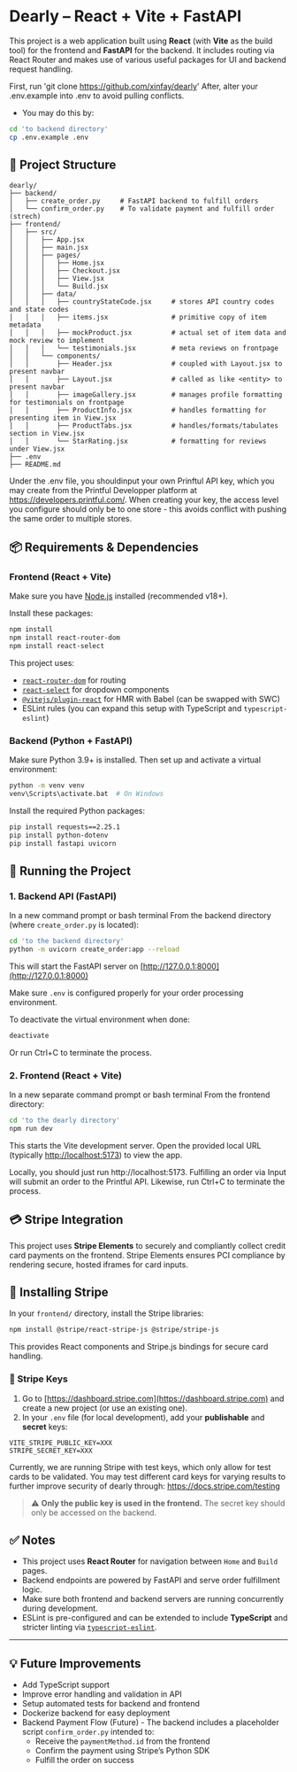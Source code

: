 # Dearly – React + Vite + FastAPI
This project is a web application built using **React** (with **Vite** as the build tool) for the frontend and **FastAPI** for the backend. It includes routing via React Router and makes use of various useful packages for UI and backend request handling.

First, run 'git clone https://github.com/xinfay/dearly'
After, alter your .env.example into .env to avoid pulling conflicts.
- You may do this by:
```bash
cd 'to backend directory'
cp .env.example .env
```

## 🔧 Project Structure

```
dearly/
├── backend/
│   ├── create_order.py     # FastAPI backend to fulfill orders
│   └── confirm_order.py    # To validate payment and fulfill order (strech)
├── frontend/
│   ├── src/
│   │   ├── App.jsx
│   │   ├── main.jsx
│   │   ├── pages/
│   │   │   ├── Home.jsx
│   │   │   ├── Checkout.jsx
│   │   │   ├── View.jsx
│   │   │   └── Build.jsx
│   │   ├── data/
│   │   │   ├── countryStateCode.jsx     # stores API country codes and state codes
│   │   │   ├── items.jsx                # primitive copy of item metadata
│   │   │   ├── mockProduct.jsx          # actual set of item data and mock review to implement
│   │   │   └── testimonials.jsx         # meta reviews on frontpage
│   │   └── components/
│   │       ├── Header.jsx               # coupled with Layout.jsx to present navbar
│   │       ├── Layout.jsx               # called as like <entity> to present navbar
│   │       ├── imageGallery.jsx         # manages profile formatting for testimonials on frontpage
│   │       ├── ProductInfo.jsx          # handles formatting for presenting item in View.jsx
│   │       ├── ProductTabs.jsx          # handles/formats/tabulates section in View.jsx
│   │       └── StarRating.jsx           # formatting for reviews under View.jsx
├── .env
├── README.md
```

Under the .env file, you shouldinput your own Prinftul API key, which you may create from the Printful Developper platform
at https://developers.printful.com/. When creating your key, the access level you configure should only be to one store - this avoids conflict with pushing the same order to multiple stores.


## 📦 Requirements & Dependencies

### Frontend (React + Vite)
Make sure you have [Node.js](https://nodejs.org/) installed (recommended v18+).

Install these packages:
```bash
npm install
npm install react-router-dom
npm install react-select
```

This project uses:
- [`react-router-dom`](https://reactrouter.com/) for routing
- [`react-select`](https://react-select.com/) for dropdown components
- [`@vitejs/plugin-react`](https://github.com/vitejs/vite-plugin-react) for HMR with Babel (can be swapped with SWC)
- ESLint rules (you can expand this setup with TypeScript and `typescript-eslint`)

### Backend (Python + FastAPI)
Make sure Python 3.9+ is installed. Then set up and activate a virtual environment:

```bash
python -m venv venv
venv\Scripts\activate.bat  # On Windows
```

Install the required Python packages:
```bash
pip install requests==2.25.1
pip install python-dotenv
pip install fastapi uvicorn
```


## 🚀 Running the Project

### 1. Backend API (FastAPI)

In a new command prompt or bash terminal
From the backend directory (where `create_order.py` is located):

```bash
cd 'to the backend directory'
python -m uvicorn create_order:app --reload
```

This will start the FastAPI server on [http://127.0.0.1:8000](http://127.0.0.1:8000)

Make sure `.env` is configured properly for your order processing environment.

To deactivate the virtual environment when done:
```bash
deactivate
```
Or run Ctrl+C to terminate the process.


### 2. Frontend (React + Vite)

In a new separate command prompt or bash terminal
From the frontend directory:

```bash
cd 'to the dearly directory'
npm run dev
```

This starts the Vite development server. Open the provided local URL (typically [http://localhost:5173](http://localhost:5173)) to view the app.

Locally, you should just run http://localhost:5173. Fulfilling an order via Input will submit an order to the Printful API.
Likewise, run Ctrl+C to terminate the process.

## 💳 Stripe Integration

This project uses **Stripe Elements** to securely and compliantly collect credit card payments on the frontend. Stripe Elements ensures PCI compliance by rendering secure, hosted iframes for card inputs.

## 🔌 Installing Stripe

In your `frontend/` directory, install the Stripe libraries:

```bash
npm install @stripe/react-stripe-js @stripe/stripe-js
```

This provides React components and Stripe.js bindings for secure card handling.


### 🔑 Stripe Keys

1. Go to [https://dashboard.stripe.com](https://dashboard.stripe.com) and create a new project (or use an existing one).
2. In your `.env` file (for local development), add your **publishable** and **secret** keys:

```
VITE_STRIPE_PUBLIC_KEY=XXX
STRIPE_SECRET_KEY=XXX
```
Currently, we are running Stripe with test keys, which only allow for test cards to be validated. You may test different card keys for varying results to further improve security of dearly through:
https://docs.stripe.com/testing

> ⚠️ **Only the public key is used in the frontend.** The secret key should only be accessed on the backend.


## ✅ Notes

- This project uses **React Router** for navigation between `Home` and `Build` pages.
- Backend endpoints are powered by FastAPI and serve order fulfillment logic.
- Make sure both frontend and backend servers are running concurrently during development.
- ESLint is pre-configured and can be extended to include **TypeScript** and stricter linting via [`typescript-eslint`](https://typescript-eslint.io).

---

## 💡 Future Improvements

- Add TypeScript support
- Improve error handling and validation in API
- Setup automated tests for backend and frontend
- Dockerize backend for easy deployment
- Backend Payment Flow (Future) - The backend includes a placeholder script `confirm_order.py` intended to:
    - Receive the `paymentMethod.id` from the frontend
    - Confirm the payment using Stripe’s Python SDK
    - Fulfill the order on success